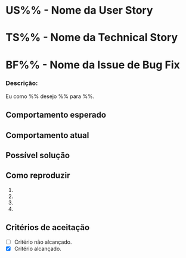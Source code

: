 <!-- Escolha apenas UMA das opções abaixo -->
# US%% - Nome da User Story
# TS%% - Nome da Technical Story
# BF%% - Nome da Issue de Bug Fix

<!-- O que essa issue adiciona ao projeto? O que vai ser alterado?-->
### Descrição:
Eu como %% desejo %% para %%.

<!--- Descrição em linguagem natural do que deve acontecer -->
## Comportamento esperado

<!--- Descrição em linguagem natural do que está acontecendo -->
## Comportamento atual

<!-- Opcional, porém recomendado mesmo que seja superficial -->
<!--- Descrição em linguagem natural do que fazer para resolver a issue -->
## Possível solução
<!-- -->

<!--- Descrição em linguagem natural do que fazer para reproduzir essa ação ou erro -->
## Como reproduzir
<!--- Forneça informação extra com prints se necessário-->
1.
2.
3.
4.

<!-- O que é necesário para que a issue seja finalizada?-->
## Critérios de aceitação
<!-- Ex:
- [x] 21/04 Validação correta de senha.
- [x] 20/04 Remover do administrador e adicionar ao usuário .
- [ ] DD/MM Confirmar sucesso da operação.
- [x] 19/04 Exibir popup correta ao usuário.
-->
- [ ] Critério não alcançado.
- [x] Critério alcançado.
